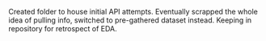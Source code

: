 Created folder to house initial API attempts. Eventually scrapped the whole idea of pulling info, switched to pre-gathered dataset instead. Keeping in repository for retrospect of EDA.

